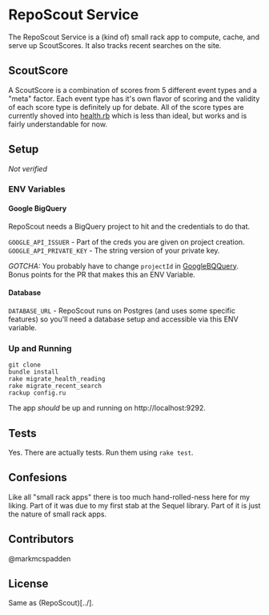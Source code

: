 # RepoScout Service

The RepoScout Service is a (kind of) small rack app to compute, cache, and serve up ScoutScores. It also tracks recent searches on the site.

## ScoutScore

A ScoutScore is a combination of scores from 5 different event types and a "meta" factor. Each event type has it's own flavor of scoring and the validity of each score type is definitely up for debate. All of the score types are currently shoved into [health.rb](lib/health.rb) which is less than ideal, but works and is fairly understandable for now.

## Setup

_Not verified_

### ENV Variables

#### Google BigQuery

RepoScout needs a BigQuery project to hit and the credentials to do that.

`GOOGLE_API_ISSUER` - Part of the creds you are given on project creation.
`GOOGLE_API_PRIVATE_KEY` - The string version of your private key.

*GOTCHA:* You probably have to change `projectId` in [GoogleBQQuery](lib/google_b_q_query.rb#L42). Bonus points for the PR that makes this an ENV Variable.

#### Database

`DATABASE_URL` - RepoScout runs on Postgres (and uses some specific features) so you'll need a database setup and accessible via this ENV variable.

### Up and Running
```
git clone
bundle install
rake migrate_health_reading
rake migrate_recent_search
rackup config.ru
```

The app _should_ be up and running on http://localhost:9292.

## Tests

Yes. There are actually tests. Run them using `rake test`.

## Confesions

Like all "small rack apps" there is too much hand-rolled-ness here for my liking. Part of it was due to my first stab at the Sequel library. Part of it is just the nature of small rack apps.

## Contributors

@markmcspadden

## License

Same as (RepoScout)[../].
